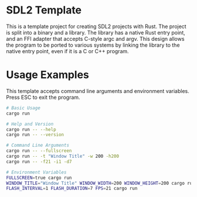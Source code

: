 # SDL2 Template

This is a template project for creating SDL2 projects with Rust.
The project is split into a binary and a library.
The library has a native Rust entry point, and an FFI adapter that accepts
C-style argc and argv.
This design allows the program to be ported to various systems by linking
the library to the native entry point, even if it is a C or C++ program.

# Usage Examples

This template accepts command line arguments and environment variables.
Press ESC to exit the program.

```sh
# Basic Usage
cargo run

# Help and Version
cargo run -- --help
cargo run -- --version

# Command Line Arguments
cargo run -- --fullscreen
cargo run -- -t "Window Title" -w 200 -h200
cargo run -- -f21 -i1 -d7

# Environment Variables
FULLSCREEN=true cargo run
WINDOW_TITLE="Window Title" WINDOW_WIDTH=200 WINDOW_HEIGHT=200 cargo run
FLASH_INTERVAL=1 FLASH_DURATION=7 FPS=21 cargo run
```

